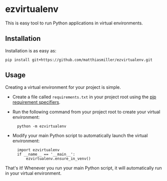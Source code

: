 # ezvirtualenv
This is easy tool to run Python applications in virtual environments.

## Installation
Installation is as easy as:

    pip install git+https://github.com/matthiasmiller/ezvirtualenv.git

## Usage

Creating a virtual environment for your project is simple.

* Create a file called `requirements.txt` in your project root using the [pip requirement specifiers](https://pip.pypa.io/en/latest/reference/pip_install.html#requirement-specifiers).

* Run the following command from your project root to create your virtual environment:

        python -m ezvirtualenv

* Modify your main Python script to automatically launch the virtual environment:

        import ezvirtualenv
        if __name__ == '__main__':
            ezvirtualenv.ensure_in_venv()

That's it! Whenever you run your main Python script, it will automatically run in your virtual environment.
